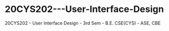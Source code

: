 # 20CYS202---User-Interface-Design
20CYS202  - User Interface Design - 3rd Sem - B.E. CSE(CYS) - ASE, CBE
